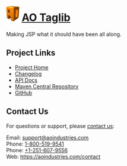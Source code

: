 # [<img src="ao-logo.png" alt="AO Logo" width="35" height="40">](https://aoindustries.com/) [AO Taglib](https://aoindustries.com/ao-taglib/)
Making JSP what it should have been all along.

## Project Links
* [Project Home](https://aoindustries.com/ao-taglib/)
* [Changelog](https://aoindustries.com/ao-taglib/changelog)
* [API Docs](https://aoindustries.com/ao-taglib/apidocs/)
* [Maven Central Repository](https://search.maven.org/#search%7Cgav%7C1%7Cg:%22com.aoindustries%22%20AND%20a:%22ao-taglib%22)
* [GitHub](https://github.com/aoindustries/ao-taglib)

## Contact Us
For questions or support, please [contact us](https://aoindustries.com/contact):

Email: [support@aoindustries.com](mailto:support@aoindustries.com)  
Phone: [1-800-519-9541](tel:1-800-519-9541)  
Phone: [+1-251-607-9556](tel:+1-251-607-9556)  
Web: https://aoindustries.com/contact
